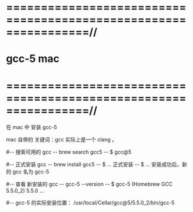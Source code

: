 


# ================================================================//
#                          gcc-5 mac
# ================================================================//
在 mac 中 安装 gcc-5

mac 自带的 关键词：gcc 实际上是一个 clang 。

#-- 搜索可用的 gcc 
-- brew search gcc5
-- $ gcc@5

#-- 正式安装 gcc 
-- brew install gcc5
-- $ ... 正式安装
-- $ ... 安装成功后，新的 gcc 名为 gcc-5

#-- 查看 新安装的 gcc 
-- gcc-5 --version
-- $ gcc-5 (Homebrew GCC 5.5.0_2) 5.5.0 ...

#-- gcc-5 的实际安装位置：
/usr/local/Cellar/gcc@5/5.5.0_2/bin/gcc-5




